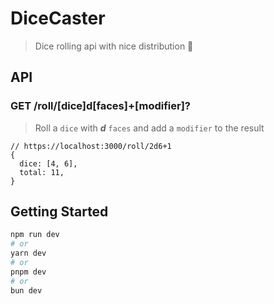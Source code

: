 # DiceCaster

> Dice rolling api with nice distribution 🎲

## API

### GET /roll/[dice]d[faces]+[modifier]?

> Roll a `dice` with **_d_** `faces` and add a `modifier` to the result

```json5
// https://localhost:3000/roll/2d6+1
{
  dice: [4, 6],
  total: 11,
}
```

## Getting Started

```bash
npm run dev
# or
yarn dev
# or
pnpm dev
# or
bun dev
```
